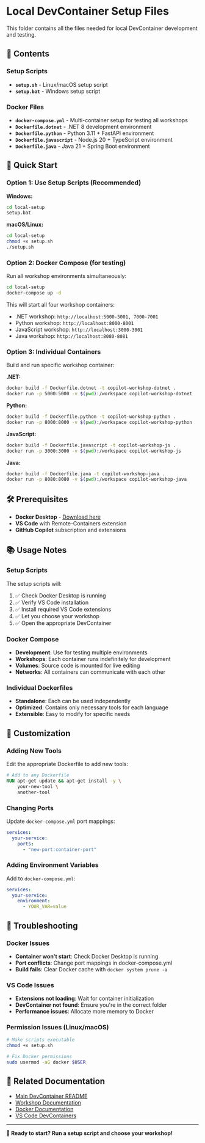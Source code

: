 # Local DevContainer Setup Files

This folder contains all the files needed for local DevContainer development and testing.

## 📁 Contents

### Setup Scripts
- **`setup.sh`** - Linux/macOS setup script
- **`setup.bat`** - Windows setup script

### Docker Files
- **`docker-compose.yml`** - Multi-container setup for testing all workshops
- **`Dockerfile.dotnet`** - .NET 8 development environment
- **`Dockerfile.python`** - Python 3.11 + FastAPI environment
- **`Dockerfile.javascript`** - Node.js 20 + TypeScript environment
- **`Dockerfile.java`** - Java 21 + Spring Boot environment

## 🚀 Quick Start

### Option 1: Use Setup Scripts (Recommended)

**Windows:**
```bash
cd local-setup
setup.bat
```

**macOS/Linux:**
```bash
cd local-setup
chmod +x setup.sh
./setup.sh
```

### Option 2: Docker Compose (for testing)

Run all workshop environments simultaneously:
```bash
cd local-setup
docker-compose up -d
```

This will start all four workshop containers:
- .NET workshop: `http://localhost:5000-5001, 7000-7001`
- Python workshop: `http://localhost:8000-8001`
- JavaScript workshop: `http://localhost:3000-3001`
- Java workshop: `http://localhost:8080-8081`

### Option 3: Individual Containers

Build and run specific workshop container:

**.NET:**
```bash
docker build -f Dockerfile.dotnet -t copilot-workshop-dotnet .
docker run -p 5000:5000 -v $(pwd):/workspace copilot-workshop-dotnet
```

**Python:**
```bash
docker build -f Dockerfile.python -t copilot-workshop-python .
docker run -p 8000:8000 -v $(pwd):/workspace copilot-workshop-python
```

**JavaScript:**
```bash
docker build -f Dockerfile.javascript -t copilot-workshop-js .
docker run -p 3000:3000 -v $(pwd):/workspace copilot-workshop-js
```

**Java:**
```bash
docker build -f Dockerfile.java -t copilot-workshop-java .
docker run -p 8080:8080 -v $(pwd):/workspace copilot-workshop-java
```

## 🛠️ Prerequisites

- **Docker Desktop** - [Download here](https://docker.com/products/docker-desktop)
- **VS Code** with Remote-Containers extension
- **GitHub Copilot** subscription and extensions

## 📚 Usage Notes

### Setup Scripts
The setup scripts will:
1. ✅ Check Docker Desktop is running
2. ✅ Verify VS Code installation
3. ✅ Install required VS Code extensions
4. ✅ Let you choose your workshop
5. ✅ Open the appropriate DevContainer

### Docker Compose
- **Development**: Use for testing multiple environments
- **Workshops**: Each container runs indefinitely for development
- **Volumes**: Source code is mounted for live editing
- **Networks**: All containers can communicate with each other

### Individual Dockerfiles
- **Standalone**: Each can be used independently
- **Optimized**: Contains only necessary tools for each language
- **Extensible**: Easy to modify for specific needs

## 🔧 Customization

### Adding New Tools
Edit the appropriate Dockerfile to add new tools:
```dockerfile
# Add to any Dockerfile
RUN apt-get update && apt-get install -y \
    your-new-tool \
    another-tool
```

### Changing Ports
Update `docker-compose.yml` port mappings:
```yaml
services:
  your-service:
    ports:
      - "new-port:container-port"
```

### Adding Environment Variables
Add to `docker-compose.yml`:
```yaml
services:
  your-service:
    environment:
      - YOUR_VAR=value
```

## 🐛 Troubleshooting

### Docker Issues
- **Container won't start**: Check Docker Desktop is running
- **Port conflicts**: Change port mappings in docker-compose.yml
- **Build fails**: Clear Docker cache with `docker system prune -a`

### VS Code Issues
- **Extensions not loading**: Wait for container initialization
- **DevContainer not found**: Ensure you're in the correct folder
- **Performance issues**: Allocate more memory to Docker

### Permission Issues (Linux/macOS)
```bash
# Make scripts executable
chmod +x setup.sh

# Fix Docker permissions
sudo usermod -aG docker $USER
```

## 📖 Related Documentation

- [Main DevContainer README](../.devcontainer/README.md)
- [Workshop Documentation](../README-workshops.md)
- [Docker Documentation](https://docs.docker.com/)
- [VS Code DevContainers](https://code.visualstudio.com/docs/remote/containers)

---

**🎯 Ready to start? Run a setup script and choose your workshop!**
